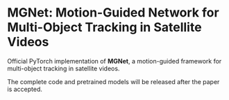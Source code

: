 # MGNet: Motion-Guided Network for Multi-Object Tracking in Satellite Videos

Official PyTorch implementation of **MGNet**, a motion-guided framework for multi-object tracking in satellite videos.

The complete code and pretrained models will be released after the paper is accepted.


